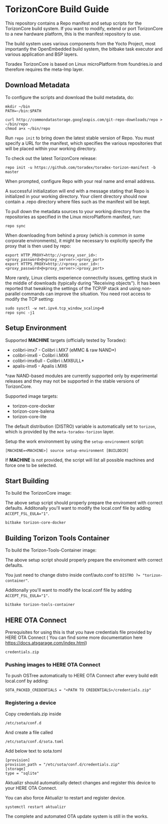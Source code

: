 # TorizonCore Build Guide


This repository contains a Repo manifest and setup scripts for the
TorizonCore build system. If you want to modify, extend or port TorizonCore
to a new hardware platform, this is the manifest repository to
use.

The build system uses various components from the Yocto
Project, most importantly the OpenEmbedded build system, the bitbake
task executor and various application and BSP layers.

Toradex TorizonCore is based on Linux microPlatform from foundries.io
and therefore requires the meta-lmp layer.

## Download Metadata

To configure the scripts and download the build metadata, do:

```
mkdir ~/bin
PATH=~/bin:$PATH

curl http://commondatastorage.googleapis.com/git-repo-downloads/repo > ~/bin/repo
chmod a+x ~/bin/repo
```

Run `repo init` to bring down the latest stable version of Repo. You must
specify a URL for the manifest, which specifies the various repositories that
will be placed within your working directory.

To check out the latest TorizonCore release:

```
repo init -u https://github.com/toradex/toradex-torizon-manifest -b master
```

When prompted, configure Repo with your real name and email address.

A successful initialization will end with a message stating that Repo
is initialized in your working directory. Your client directory should
now contain a .repo directory where files such as the manifest will be
kept.

To pull down the metadata sources to your working directory from the
repositories as specified in the Linux microPlatform manifest, run:

```
repo sync
```

When downloading from behind a proxy (which is common in some
corporate environments), it might be necessary to explicitly specify
the proxy that is then used by repo:

```
export HTTP_PROXY=http://<proxy_user_id>:<proxy_password>@<proxy_server>:<proxy_port>
export HTTPS_PROXY=http://<proxy_user_id>:<proxy_password>@<proxy_server>:<proxy_port>
```

More rarely, Linux clients experience connectivity issues, getting
stuck in the middle of downloads (typically during "Receiving
objects"). It has been reported that tweaking the settings of the
TCP/IP stack and using non-parallel commands can improve the
situation. You need root access to modify the TCP setting:

```
sudo sysctl -w net.ipv4.tcp_window_scaling=0
repo sync -j1
```

## Setup Environment

Supported **MACHINE** targets (officially tested by Toradex):
* colibri-imx7 - Colibri i.MX7 (eMMC & raw NAND*)
* colibri-imx6 - Colibri i.MX6
* colibri-imx6ull - Colibri i.MX6ULL*
* apalis-imx6 - Apalis i.MX6

*raw NAND-based modules are currently supported only by experimental releases and they may not be supported in the stable versions of TorizonCore.

Supported image targets:
* torizon-core-docker
* torizon-core-balena
* torizon-core-lite

The default distribution (DISTRO) variable is automatically set to `torizon`,
which is provided by the `meta-toradex-torizon` layer.

Setup the work environment by using the `setup-environment` script:

```
[MACHINE=<MACHINE>] source setup-environment [BUILDDIR]
```

If **MACHINE** is not provided, the script will list all possible machines and
force one to be selected.

## Start Building

To build the TorizonCore image:

The above setup script should properly prepare the enviroment with correct defaults. 
Additonally you'll want to modify the local.conf file by adding `ACCEPT_FSL_EULA="1"`.

```
bitbake torizon-core-docker
```

## Building Torizon Tools Container

To build the Torizon-Tools-Container image:

The above setup script should properly prepare the enviroment with correct defaults.

You just need to change distro inside conf/auto.conf to  `DISTRO ?= "torizon-container"`.

Additonally you'll want to modify the local.conf file by adding `ACCEPT_FSL_EULA="1"`.

```
bitbake torizon-tools-container
```

## HERE OTA Connect

Prerequisites for using this is that you have credentials file provided by HERE OTA Connect ( You can find some more documentation here https://docs.atsgarage.com/index.html)
```
credentials.zip 
```

### Pushing images to HERE OTA Connect

To push OSTree automatically to HERE OTA Connect after every build edit local.conf by adding: 

```
SOTA_PACKED_CREDENTIALS = "<PATH TO CREDENTIALS>/credentials.zip"
```

### Registering a device

Copy credentials.zip inside 
```
/etc/sota/conf.d
```
And create a file called
 ```
/etc/sota/conf.d/sota.toml
```
Add below text to sota.toml
```
[provision]
provision_path = "/etc/sota/conf.d/credentials.zip" 
[storage]   
type = "sqlite" 
```

Aktualizr should automatically detect changes and register this device to your HERE OTA Connect.

You can also force Aktualizr to restart and register device.
```
systemctl restart aktualizr 
```
The complete and automated OTA update system is still in the works.

